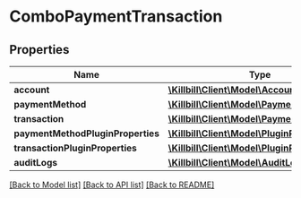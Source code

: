 # ComboPaymentTransaction

## Properties
Name | Type | Description | Notes
------------ | ------------- | ------------- | -------------
**account** | [**\Killbill\Client\Model\Account**](Account.md) |  | [optional] 
**paymentMethod** | [**\Killbill\Client\Model\PaymentMethod**](PaymentMethod.md) |  | [optional] 
**transaction** | [**\Killbill\Client\Model\PaymentTransaction**](PaymentTransaction.md) |  | [optional] 
**paymentMethodPluginProperties** | [**\Killbill\Client\Model\PluginProperty[]**](PluginProperty.md) |  | [optional] 
**transactionPluginProperties** | [**\Killbill\Client\Model\PluginProperty[]**](PluginProperty.md) |  | [optional] 
**auditLogs** | [**\Killbill\Client\Model\AuditLog[]**](AuditLog.md) |  | [optional] 

[[Back to Model list]](../README.md#documentation-for-models) [[Back to API list]](../README.md#documentation-for-api-endpoints) [[Back to README]](../README.md)

